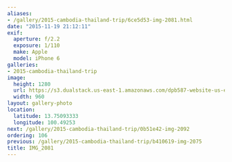 ```yaml
---
aliases:
- /gallery/2015-cambodia-thailand-trip/6ce5d53-img-2081.html
date: "2015-11-19 21:12:11"
exif:
  aperture: f/2.2
  exposure: 1/110
  make: Apple
  model: iPhone 6
galleries:
- 2015-cambodia-thailand-trip
image:
  height: 1280
  url: https://s3.dualstack.us-east-1.amazonaws.com/dpb587-website-us-east-1/asset/gallery/2015-cambodia-thailand-trip/6ce5d53-img-2081~1280.jpg
  width: 960
layout: gallery-photo
location:
  latitude: 13.75093333
  longitude: 100.49253
next: /gallery/2015-cambodia-thailand-trip/0b51e42-img-2092
ordering: 106
previous: /gallery/2015-cambodia-thailand-trip/b410619-img-2075
title: IMG_2081
---
```

